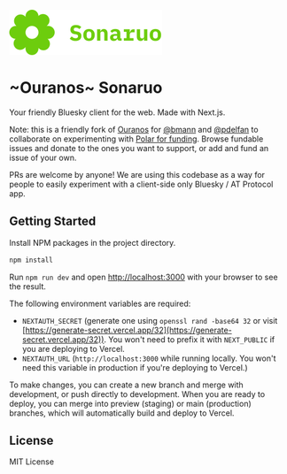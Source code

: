 ![logo](./public/sonaruo.svg)

# ~Ouranos~ Sonaruo

Your friendly Bluesky client for the web. Made with Next.js.

Note: this is a friendly fork of [Ouranos](https://github.com/pdelfan/ouranos/) for [@bmann](https://github.com/bmann) and [@pdelfan](https://github.com/pdelfan) to collaborate on experimenting with [Polar for funding](https://polar.sh/ATProtoApps/sonaruo). Browse fundable issues and donate to the ones you want to support, or add and fund an issue of your own.

PRs are welcome by anyone! We are using this codebase as a way for people to easily experiment with a client-side only Bluesky / AT Protocol app.

## Getting Started

Install NPM packages in the project directory.

```bash
npm install
```

Run `npm run dev` and open [http://localhost:3000](http://localhost:3000) with your browser to see the result.

The following environment variables are required:

- `NEXTAUTH_SECRET` (generate one using `openssl rand -base64 32` or visit [https://generate-secret.vercel.app/32](https://generate-secret.vercel.app/32)). You won't need to prefix it with `NEXT_PUBLIC` if you are deploying to Vercel.
- `NEXTAUTH_URL` (`http://localhost:3000` while running locally. You won't need this variable in production if you're deploying to Vercel.)

To make changes, you can create a new branch and merge with development, or push directly to development. When you are ready to deploy, you can merge into preview (staging) or main (production) branches, which will automatically build and deploy to Vercel.

## License

MIT License
